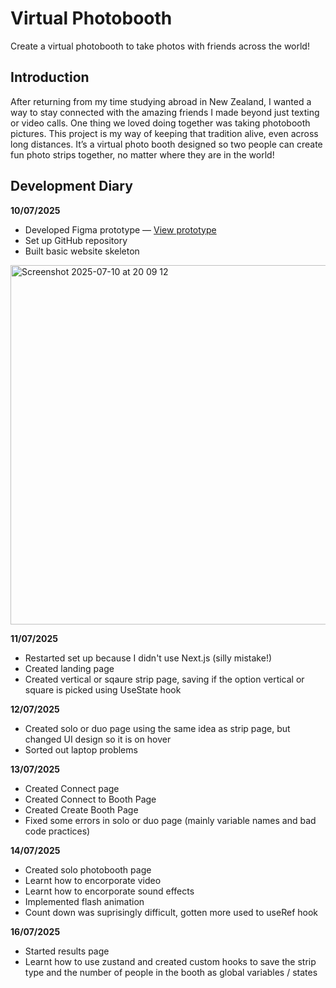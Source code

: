 # Virtual Photobooth  
Create a virtual photobooth to take photos with friends across the world!

## Introduction  
After returning from my time studying abroad in New Zealand, I wanted a way to stay connected with the amazing friends I made beyond just texting or video calls.
One thing we loved doing together was taking photobooth pictures. This project is my way of keeping that tradition alive, even across long distances. It’s a virtual photo booth designed so two people can create fun photo strips together, no matter where they are in the world! 

## Development Diary  
**10/07/2025**  
- Developed Figma prototype — [View prototype](https://www.figma.com/design/QTpciTQhUHVdmLbuC2xEau/photo-booth?node-id=0-1&t=cuTlROAF8cG6rYR1-1)  
- Set up GitHub repository  
- Built basic website skeleton  

<img width="946" height="575" alt="Screenshot 2025-07-10 at 20 09 12" src="https://github.com/user-attachments/assets/de22c283-889a-4896-a643-bdc1b2325f82" />

**11/07/2025**  
- Restarted set up because I didn't use Next.js (silly mistake!)
- Created landing page
- Created vertical or sqaure strip page, saving if the option vertical or square is picked using UseState hook 

**12/07/2025**  
- Created solo or duo page using the same idea as strip page, but changed UI design so it is on hover 
- Sorted out laptop problems 

**13/07/2025**  
- Created Connect page
- Created Connect to Booth Page
- Created Create Booth Page 
- Fixed some errors in solo or duo page (mainly variable names and bad code practices)

**14/07/2025**  
- Created solo photobooth page 
- Learnt how to encorporate video 
- Learnt how to encorporate sound effects
- Implemented flash animation 
- Count down was suprisingly difficult, gotten more used to useRef hook 


**16/07/2025**  
- Started results page
- Learnt how to use zustand and created custom hooks to save the strip type and the number of people in the booth as global variables / states 
